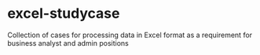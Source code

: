 # excel-studycase

Collection of cases for processing data in Excel format as a requirement for business analyst and admin positions
